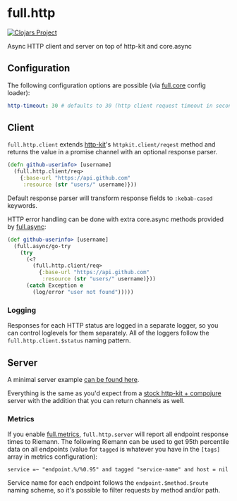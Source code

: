 # full.http

[![Clojars Project](https://img.shields.io/clojars/v/fullcontact/full.http.svg)](https://clojars.org/fullcontact/full.http)

Async HTTP client and server on top of http-kit and core.async


## Configuration

The following configuration options are possible (via [full.core](https://github.com/fullcontact/full.core) config
loader):

```yaml
http-timeout: 30 # defaults to 30 (http client request timeout in seconds)
```

## Client

`full.http.client` extends [http-kit](http://www.http-kit.org/client.html)'s
`httpkit.client/reqest` method and returns the value in a promise channel with
an optional response parser.

```clojure
(defn github-userinfo> [username]
  (full.http.client/req>
    {:base-url "https://api.github.com"
     :resource (str "users/" username)}))
```

Default response parser will transform response fields to `:kebab-cased`
keywords.

HTTP error handling can be done with extra core.async methods provided by
[full.async](https://github.com/fullcontact/full.async):

```clojure
(def github-userinfo> [username]
  (full.async/go-try
    (try
      (<?
        (full.http.client/req>
          {:base-url "https://api.github.com"
           :resource (str "users/" username)}))
      (catch Exception e
        (log/error "user not found")))))
```

### Logging

Responses for each HTTP status are logged in a separate logger, so you can control
loglevels for them separately. All of the loggers follow the
`full.http.client.$status` naming pattern.


## Server

A minimal server example [can be found here](https://github.com/fullcontact/full.bootstrap/blob/master/examples/http-service/src/example/api.clj).

Everything is the same as you'd expect from a [stock http-kit + compojure](http://www.http-kit.org/server.html#routing) server
with the addition that you can return channels as well.


### Metrics

If you enable [full.metrics](https://github.com/fullcontact/full.metrics), `full.http.server` will report all endpoint
response times to Riemann. The following Riemann can be used to get 95th
percentile data on all endpoints (value for `tagged` is whatever you have in
the `[tags]` array in metrics configuration):

```
service =~ "endpoint.%/%0.95" and tagged "service-name" and host = nil
```

Service name for each endpoint follows the `endpoint.$method.$route` naming
scheme, so it's possible to filter requests by method and/or path.
